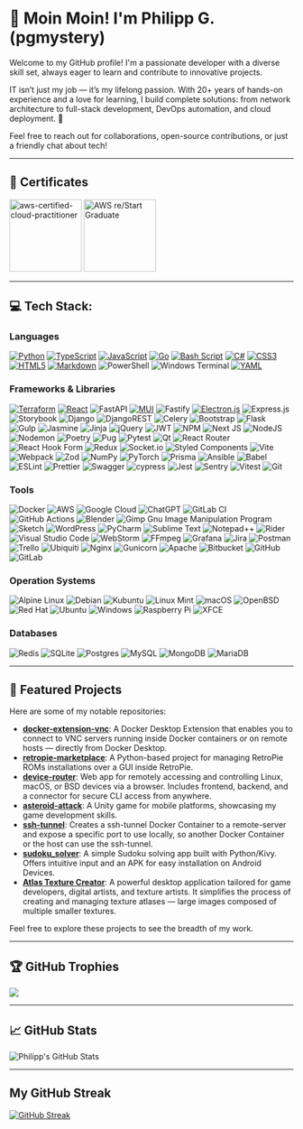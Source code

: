 # 👋 Moin Moin! I'm Philipp G. (pgmystery)

Welcome to my GitHub profile! I'm a passionate developer with a diverse skill set, always eager to learn and contribute to innovative projects.

IT isn’t just my job — it’s my lifelong passion. With 20+ years of hands-on experience and a love for learning, I build complete solutions: from network architecture to full-stack development, DevOps automation, and cloud deployment. 🐘

Feel free to reach out for collaborations, open-source contributions, or just a friendly chat about tech!

---

## 📜 Certificates

<a href="https://www.credly.com/badges/cc7e503b-ced1-41a5-87ec-bac0daa01320/public_url" target=”_blank”><img src="https://github.com/user-attachments/assets/f4f2f747-0e1b-42e1-be0f-7c90400faff4" alt="aws-certified-cloud-practitioner" width="128" height="128" /></a>
<a href="https://www.credly.com/badges/8e45674c-fc72-4055-b2f3-5fdd3f4bb98e/public_url" target="_blank"><img src="https://github.com/user-attachments/assets/e52299d3-ab92-4532-a7e8-1cca897ec408" alt="AWS re/Start Graduate" width="128" height="128" /></a>

---

## 💻 Tech Stack:

### Languages
[![Python](https://img.shields.io/badge/python-3670A0?style=for-the-badge&logo=python&logoColor=ffdd54)](https://github.com/pgmystery/atlas-texture-creator) [![TypeScript](https://img.shields.io/badge/typescript-%23007ACC.svg?style=for-the-badge&logo=typescript&logoColor=white)](https://github.com/pgmystery/docker-extension-vnc) [![JavaScript](https://img.shields.io/badge/javascript-%23323330.svg?style=for-the-badge&logo=javascript&logoColor=%23F7DF1E)](https://github.com/pgmystery/docker-extension-vnc) [![Go](https://img.shields.io/badge/go-%2300ADD8.svg?style=for-the-badge&logo=go&logoColor=white)](https://github.com/pgmystery/docker-extension-vnc) [![Bash Script](https://img.shields.io/badge/bash_script-%23121011.svg?style=for-the-badge&logo=gnu-bash&logoColor=white)](https://github.com/pgmystery/ssh-tunnel) [![C#](https://img.shields.io/badge/c%23-%23239120.svg?style=for-the-badge&logo=csharp&logoColor=white)](https://github.com/pgmystery/asteroid-attack) [![CSS3](https://img.shields.io/badge/css3-%231572B6.svg?style=for-the-badge&logo=css3&logoColor=white)](https://github.com/pgmystery/docker-extension-vnc) [![HTML5](https://img.shields.io/badge/html5-%23E34F26.svg?style=for-the-badge&logo=html5&logoColor=white)](https://github.com/pgmystery/docker-extension-vnc) [![Markdown](https://img.shields.io/badge/markdown-%23000000.svg?style=for-the-badge&logo=markdown&logoColor=white)](https://github.com/pgmystery/docker-extension-vnc) ![PowerShell](https://img.shields.io/badge/PowerShell-%235391FE.svg?style=for-the-badge&logo=powershell&logoColor=white) ![Windows Terminal](https://img.shields.io/badge/Windows%20Terminal-%234D4D4D.svg?style=for-the-badge&logo=windows-terminal&logoColor=white) [![YAML](https://img.shields.io/badge/yaml-%23ffffff.svg?style=for-the-badge&logo=yaml&logoColor=151515)](https://github.com/pgmystery/ssh-tunnel)

### Frameworks & Libraries
[![Terraform](https://img.shields.io/badge/terraform-%235835CC.svg?style=for-the-badge&logo=terraform&logoColor=white)](https://github.com/pgmystery/aws_restart) [![React](https://img.shields.io/badge/react-%2320232a.svg?style=for-the-badge&logo=react&logoColor=%2361DAFB)](https://github.com/pgmystery/docker-extension-vnc) ![FastAPI](https://img.shields.io/badge/FastAPI-005571?style=for-the-badge&logo=fastapi) [![MUI](https://img.shields.io/badge/MUI-%230081CB.svg?style=for-the-badge&logo=mui&logoColor=white)](https://github.com/pgmystery/docker-extension-vnc) ![Fastify](https://img.shields.io/badge/fastify-%23000000.svg?style=for-the-badge&logo=fastify&logoColor=white) [![Electron.js](https://img.shields.io/badge/Electron-191970?style=for-the-badge&logo=Electron&logoColor=white)](https://github.com/pgmystery/device-router) ![Express.js](https://img.shields.io/badge/express.js-%23404d59.svg?style=for-the-badge&logo=express&logoColor=%2361DAFB) ![Storybook](https://img.shields.io/badge/-Storybook-FF4785?style=for-the-badge&logo=storybook&logoColor=white) ![Django](https://img.shields.io/badge/django-%23092E20.svg?style=for-the-badge&logo=django&logoColor=white) ![DjangoREST](https://img.shields.io/badge/DJANGO-REST-ff1709?style=for-the-badge&logo=django&logoColor=white&color=ff1709&labelColor=gray) ![Celery](https://img.shields.io/badge/celery-%23a9cc54.svg?style=for-the-badge&logo=celery&logoColor=ddf4a4) ![Bootstrap](https://img.shields.io/badge/bootstrap-%238511FA.svg?style=for-the-badge&logo=bootstrap&logoColor=white) ![Flask](https://img.shields.io/badge/flask-%23000.svg?style=for-the-badge&logo=flask&logoColor=white) ![Gulp](https://img.shields.io/badge/GULP-%23CF4647.svg?style=for-the-badge&logo=gulp&logoColor=white) ![Jasmine](https://img.shields.io/badge/jasmine-%238A4182.svg?style=for-the-badge&logo=jasmine&logoColor=white) ![Jinja](https://img.shields.io/badge/jinja-white.svg?style=for-the-badge&logo=jinja&logoColor=black) ![jQuery](https://img.shields.io/badge/jquery-%230769AD.svg?style=for-the-badge&logo=jquery&logoColor=white) ![JWT](https://img.shields.io/badge/JWT-black?style=for-the-badge&logo=JSON%20web%20tokens) ![NPM](https://img.shields.io/badge/NPM-%23CB3837.svg?style=for-the-badge&logo=npm&logoColor=white) ![Next JS](https://img.shields.io/badge/Next-black?style=for-the-badge&logo=next.js&logoColor=white) ![NodeJS](https://img.shields.io/badge/node.js-6DA55F?style=for-the-badge&logo=node.js&logoColor=white) ![Nodemon](https://img.shields.io/badge/NODEMON-%23323330.svg?style=for-the-badge&logo=nodemon&logoColor=%BBDEAD) ![Poetry](https://img.shields.io/badge/Poetry-%233B82F6.svg?style=for-the-badge&logo=poetry&logoColor=0B3D8D) ![Pug](https://img.shields.io/badge/Pug-FFF?style=for-the-badge&logo=pug&logoColor=A86454) ![Pytest](https://img.shields.io/badge/pytest-%23ffffff.svg?style=for-the-badge&logo=pytest&logoColor=2f9fe3) ![Qt](https://img.shields.io/badge/Qt-%23217346.svg?style=for-the-badge&logo=Qt&logoColor=white) ![React Router](https://img.shields.io/badge/React_Router-CA4245?style=for-the-badge&logo=react-router&logoColor=white) ![React Hook Form](https://img.shields.io/badge/React%20Hook%20Form-%23EC5990.svg?style=for-the-badge&logo=reacthookform&logoColor=white) ![Redux](https://img.shields.io/badge/redux-%23593d88.svg?style=for-the-badge&logo=redux&logoColor=white) ![Socket.io](https://img.shields.io/badge/Socket.io-black?style=for-the-badge&logo=socket.io&badgeColor=010101) ![Styled Components](https://img.shields.io/badge/styled--components-DB7093?style=for-the-badge&logo=styled-components&logoColor=white) ![Vite](https://img.shields.io/badge/vite-%23646CFF.svg?style=for-the-badge&logo=vite&logoColor=white) ![Webpack](https://img.shields.io/badge/webpack-%238DD6F9.svg?style=for-the-badge&logo=webpack&logoColor=black) ![Zod](https://img.shields.io/badge/zod-%233068b7.svg?style=for-the-badge&logo=zod&logoColor=white) ![NumPy](https://img.shields.io/badge/numpy-%23013243.svg?style=for-the-badge&logo=numpy&logoColor=white) ![PyTorch](https://img.shields.io/badge/PyTorch-%23EE4C2C.svg?style=for-the-badge&logo=PyTorch&logoColor=white) ![Prisma](https://img.shields.io/badge/Prisma-3982CE?style=for-the-badge&logo=Prisma&logoColor=white) ![Ansible](https://img.shields.io/badge/ansible-%231A1918.svg?style=for-the-badge&logo=ansible&logoColor=white) ![Babel](https://img.shields.io/badge/Babel-F9DC3e?style=for-the-badge&logo=babel&logoColor=black) ![ESLint](https://img.shields.io/badge/ESLint-4B3263?style=for-the-badge&logo=eslint&logoColor=white) ![Prettier](https://img.shields.io/badge/prettier-%23F7B93E.svg?style=for-the-badge&logo=prettier&logoColor=black) ![Swagger](https://img.shields.io/badge/-Swagger-%23Clojure?style=for-the-badge&logo=swagger&logoColor=white) ![cypress](https://img.shields.io/badge/-cypress-%23E5E5E5?style=for-the-badge&logo=cypress&logoColor=058a5e) ![Jest](https://img.shields.io/badge/-jest-%23C21325?style=for-the-badge&logo=jest&logoColor=white) ![Sentry](https://img.shields.io/badge/sentry-%23362D59.svg?style=for-the-badge&logo=sentry&logoColor=white) ![Vitest](https://img.shields.io/badge/-Vitest-252529?style=for-the-badge&logo=vitest&logoColor=FCC72B) ![Git](https://img.shields.io/badge/git-%23F05033.svg?style=for-the-badge&logo=git&logoColor=white)

### Tools
![Docker](https://img.shields.io/badge/docker-%230db7ed.svg?style=for-the-badge&logo=docker&logoColor=white) ![AWS](https://img.shields.io/badge/AWS-%23FF9900.svg?style=for-the-badge&logo=amazon-aws&logoColor=white) ![Google Cloud](https://img.shields.io/badge/GoogleCloud-%234285F4.svg?style=for-the-badge&logo=google-cloud&logoColor=white) ![ChatGPT](https://img.shields.io/badge/chatGPT-74aa9c?style=for-the-badge&logo=openai&logoColor=white) ![GitLab CI](https://img.shields.io/badge/gitlab%20ci-%23181717.svg?style=for-the-badge&logo=gitlab&logoColor=white) ![GitHub Actions](https://img.shields.io/badge/github%20actions-%232671E5.svg?style=for-the-badge&logo=githubactions&logoColor=white) ![Blender](https://img.shields.io/badge/blender-%23F5792A.svg?style=for-the-badge&logo=blender&logoColor=white) ![Gimp Gnu Image Manipulation Program](https://img.shields.io/badge/Gimp-657D8B?style=for-the-badge&logo=gimp&logoColor=FFFFFF) ![Sketch](https://img.shields.io/badge/Sketch-FFB387?style=for-the-badge&logo=sketch&logoColor=black) ![WordPress](https://img.shields.io/badge/WordPress-%23117AC9.svg?style=for-the-badge&logo=WordPress&logoColor=white) ![PyCharm](https://img.shields.io/badge/pycharm-143?style=for-the-badge&logo=pycharm&logoColor=black&color=black&labelColor=green) ![Sublime Text](https://img.shields.io/badge/sublime_text-%23575757.svg?style=for-the-badge&logo=sublime-text&logoColor=important) ![Notepad++](https://img.shields.io/badge/Notepad++-90E59A.svg?style=for-the-badge&logo=notepad%2b%2b&logoColor=black) ![Rider](https://img.shields.io/badge/Rider-000000.svg?style=for-the-badge&logo=Rider&logoColor=white&color=black&labelColor=crimson) ![Visual Studio Code](https://img.shields.io/badge/Visual%20Studio%20Code-0078d7.svg?style=for-the-badge&logo=visual-studio-code&logoColor=white) ![WebStorm](https://img.shields.io/badge/webstorm-143?style=for-the-badge&logo=webstorm&logoColor=white&color=black) ![FFmpeg](https://shields.io/badge/FFmpeg-%23171717.svg?logo=ffmpeg&style=for-the-badge&labelColor=171717&logoColor=5cb85c) ![Grafana](https://img.shields.io/badge/grafana-%23F46800.svg?style=for-the-badge&logo=grafana&logoColor=white) ![Jira](https://img.shields.io/badge/jira-%230A0FFF.svg?style=for-the-badge&logo=jira&logoColor=white) ![Postman](https://img.shields.io/badge/Postman-FF6C37?style=for-the-badge&logo=postman&logoColor=white) ![Trello](https://img.shields.io/badge/Trello-%23026AA7.svg?style=for-the-badge&logo=Trello&logoColor=white) ![Ubiquiti](https://img.shields.io/badge/ubiquiti-%230559C9.svg?style=for-the-badge&logo=ubiquiti&logoColor=white) ![Nginx](https://img.shields.io/badge/nginx-%23009639.svg?style=for-the-badge&logo=nginx&logoColor=white) ![Gunicorn](https://img.shields.io/badge/gunicorn-%298729.svg?style=for-the-badge&logo=gunicorn&logoColor=white) ![Apache](https://img.shields.io/badge/apache-%23D42029.svg?style=for-the-badge&logo=apache&logoColor=white) ![Bitbucket](https://img.shields.io/badge/bitbucket-%230047B3.svg?style=for-the-badge&logo=bitbucket&logoColor=white) ![GitHub](https://img.shields.io/badge/github-%23121011.svg?style=for-the-badge&logo=github&logoColor=white) ![GitLab](https://img.shields.io/badge/gitlab-%23181717.svg?style=for-the-badge&logo=gitlab&logoColor=white)

### Operation Systems
![Alpine Linux](https://img.shields.io/badge/Alpine_Linux-%230D597F.svg?style=for-the-badge&logo=alpine-linux&logoColor=white) ![Debian](https://img.shields.io/badge/Debian-D70A53?style=for-the-badge&logo=debian&logoColor=white) ![Kubuntu](https://img.shields.io/badge/-KUbuntu-%230079C1?style=for-the-badge&logo=kubuntu&logoColor=white) ![Linux Mint](https://img.shields.io/badge/Linux%20Mint-87CF3E?style=for-the-badge&logo=Linux%20Mint&logoColor=white) ![macOS](https://img.shields.io/badge/mac%20os-000000?style=for-the-badge&logo=macos&logoColor=F0F0F0) ![OpenBSD](https://img.shields.io/badge/-OpenBSD-%23FCC771?style=for-the-badge&logo=openbsd&logoColor=black) ![Red Hat](https://img.shields.io/badge/Red%20Hat-EE0000?style=for-the-badge&logo=redhat&logoColor=white) ![Ubuntu](https://img.shields.io/badge/Ubuntu-E95420?style=for-the-badge&logo=ubuntu&logoColor=white) ![Windows](https://img.shields.io/badge/Windows-0078D6?style=for-the-badge&logo=windows&logoColor=white) ![Raspberry Pi](https://img.shields.io/badge/-Raspberry_Pi-C51A4A?style=for-the-badge&logo=Raspberry-Pi) ![XFCE](https://img.shields.io/badge/XFCE-%232284F2.svg?style=for-the-badge&logo=xfce&logoColor=white)

### Databases
![Redis](https://img.shields.io/badge/redis-%23DD0031.svg?style=for-the-badge&logo=redis&logoColor=white) ![SQLite](https://img.shields.io/badge/sqlite-%2307405e.svg?style=for-the-badge&logo=sqlite&logoColor=white) ![Postgres](https://img.shields.io/badge/postgres-%23316192.svg?style=for-the-badge&logo=postgresql&logoColor=white) ![MySQL](https://img.shields.io/badge/mysql-4479A1.svg?style=for-the-badge&logo=mysql&logoColor=white) ![MongoDB](https://img.shields.io/badge/MongoDB-%234ea94b.svg?style=for-the-badge&logo=mongodb&logoColor=white) ![MariaDB](https://img.shields.io/badge/MariaDB-003545?style=for-the-badge&logo=mariadb&logoColor=white)

---

## 📌 Featured Projects

Here are some of my notable repositories:

- [**docker-extension-vnc**](https://github.com/pgmystery/docker-extension-vnc): A Docker Desktop Extension that enables you to connect to VNC servers running inside Docker containers or on remote hosts — directly from Docker Desktop.
- [**retropie-marketplace**](https://github.com/pgmystery/retropie-marketplace): A Python-based project for managing RetroPie ROMs installations over a GUI inside RetroPie.
- [**device-router**](https://github.com/pgmystery/device-router): Web app for remotely accessing and controlling Linux, macOS, or BSD devices via a browser. Includes frontend, backend, and a connector for secure CLI access from anywhere.
- [**asteroid-attack**](https://github.com/pgmystery/asteroid-attack): A Unity game for mobile platforms, showcasing my game development skills.
- [**ssh-tunnel**](https://github.com/pgmystery/ssh-tunnel): Creates a ssh-tunnel Docker Container to a remote-server and expose a specific port to use locally, so another Docker Container or the host can use the ssh-tunnel.
- [**sudoku_solver**](https://github.com/pgmystery/sudoku_solver): A simple Sudoku solving app built with Python/Kivy. Offers intuitive input and an APK for easy installation on Android Devices.
- [**Atlas Texture Creator**](https://github.com/pgmystery/atlas-texture-creator): A powerful desktop application tailored for game developers, digital artists, and texture artists. It simplifies the process of creating and managing texture atlases — large images composed of multiple smaller textures.

Feel free to explore these projects to see the breadth of my work.

---

## 🏆 GitHub Trophies

![](https://github-profile-trophy.vercel.app/?username=pgmystery&theme=onedark)

---

## 📈 GitHub Stats

![Philipp's GitHub Stats](https://github-readme-stats.vercel.app/api?username=pgmystery&show_icons=true&hide_title=true&count_private=true&hide=prs&theme=radical)

---

## My GitHub Streak
[![GitHub Streak](https://github-readme-streak-stats-one-ebon.vercel.app?user=pgmystery&date_format=M%20j%5B%2C%20Y%5D&exclude_days=Sun%2CSat)](https://git.io/streak-stats)

